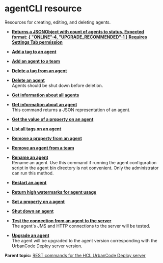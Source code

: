 # agentCLI resource

Resources for creating, editing, and deleting agents.

-   **[Returns a JSONObject with count of agents to status. Expected format: \{ "ONLINE":4, "UPGRADE\_RECOMMENDED":1 \} Requires Settings Tab permission](../../com.udeploy.api.doc/topics/rest_cli_agentcli_statuses_get.md)**  

-   **[Add a tag to an agent](../../com.udeploy.api.doc/topics/rest_cli_agentcli_tag_put.md)**  

-   **[Add an agent to a team](../../com.udeploy.api.doc/topics/rest_cli_agentcli_teams_put.md)**  

-   **[Delete a tag from an agent](../../com.udeploy.api.doc/topics/rest_cli_agentcli_tag_delete.md)**  

-   **[Delete an agent](../../com.udeploy.api.doc/topics/rest_cli_agentcli_delete.md)**  
Agents should be shut down before deletion.
-   **[Get information about all agents](../../com.udeploy.api.doc/topics/rest_cli_agentcli_get.md)**  

-   **[Get information about an agent](../../com.udeploy.api.doc/topics/rest_cli_agentcli_info_get.md)**  
 This command returns a JSON representation of an agent.
-   **[Get the value of a property on an agent](../../com.udeploy.api.doc/topics/rest_cli_agentcli_getproperty_get.md)**  

-   **[List all tags on an agent](../../com.udeploy.api.doc/topics/rest_cli_agentcli_tag_get.md)**  

-   **[Remove a property from an agent](../../com.udeploy.api.doc/topics/rest_cli_agentcli_deleteproperty_put.md)**  

-   **[Remove an agent from a team](../../com.udeploy.api.doc/topics/rest_cli_agentcli_teams_delete.md)**  

-   **[Rename an agent](../../com.udeploy.api.doc/topics/rest_cli_agentcli_rename_put.md)**  
 Rename an agent. Use this command if running the agent configuration script in the agent bin directory is not convenient. Only the administrator can run this method.
-   **[Restart an agent](../../com.udeploy.api.doc/topics/rest_cli_agentcli_restart_put.md)**  

-   **[Return high watermarks for agent usage](../../com.udeploy.api.doc/topics/rest_cli_agentcli_usage_get.md)**  

-   **[Set a property on a agent](../../com.udeploy.api.doc/topics/rest_cli_agentcli_setproperty_put.md)**  

-   **[Shut down an agent](../../com.udeploy.api.doc/topics/rest_cli_agentcli_shutdown_put.md)**  

-   **[Test the connection from an agent to the server](../../com.udeploy.api.doc/topics/rest_cli_agentcli_test_put.md)**  
 The agent's JMS and HTTP connections to the server will be tested.
-   **[Upgrade an agent](../../com.udeploy.api.doc/topics/rest_cli_agentcli_upgrade_put.md)**  
 The agent will be upgraded to the agent version corresponding with the UrbanCode Deploy server version.

**Parent topic:** [REST commands for the HCL UrbanCode Deploy server](../../com.udeploy.reference.doc/topics/rest_api_ref_commands.md)

